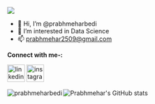 [![](https://visitcount.itsvg.in/api?id=prabhmeharbedi&label=Profile%20Views&color=12&icon=5&pretty=false)](https://visitcount.itsvg.in)
- 👋 Hi, I’m @prabhmeharbedi
- 👀 I’m interested in Data Science
- 📫 prabhmehar2509@gmail.com

<!---
prabhmeharbedi/prabhmeharbedi is a ✨ special ✨ repository because its `README.md` (this file) appears on your GitHub profile.
You can click the Preview link to take a look at your changes.
--->


**Connect with me-:** <br>

[<img src='https://img.icons8.com/fluent/48/000000/linkedin.png' alt='linkedin' height='40'>](https://www.linkedin.com/in/prabhmeharbedi/)
[<img src='https://img.icons8.com/color/instagram' alt='instagram' height='40'>](https://www.instagram.com/prabhmehar_bedi/)

<p><img align="left" src="https://github-readme-stats.vercel.app/api/top-langs?username=prabhmeharbedi&show_icons=true&locale=en&layout=compact" alt="prabhmeharbedi" /></p>

![Prabhmehar's GitHub stats](https://github-readme-stats.vercel.app/api?username=prabhmeharbedi)
